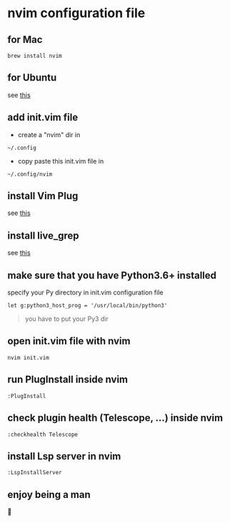 # nvim configuration file

## for Mac

```
brew install nvim
```

## for Ubuntu 
see [this](https://thomasventurini.com/articles/install-neovim-05-in-ubuntu/)

## add init.vim file
- create a "nvim" dir in 
```
~/.config
```
- copy paste this init.vim file in
```
~/.config/nvim 
```

## install Vim Plug
see [this](https://github.com/junegunn/vim-plug)

## install live_grep
see [this](https://github.com/BurntSushi/ripgrep)

## make sure that you have Python3.6+ installed
specify your Py directory in init.vim configuration file
```
let g:python3_host_prog = '/usr/local/bin/python3'
```
> you have to put your Py3 dir 

## open init.vim file with nvim
```
nvim init.vim
```

## run PlugInstall inside nvim
```
:PlugInstall
```

## check plugin health (Telescope, ...) inside nvim
```
:checkhealth Telescope
```

## install Lsp server in nvim
```
:LspInstallServer
```

## enjoy being a man
:hand_over_mouth: 	

